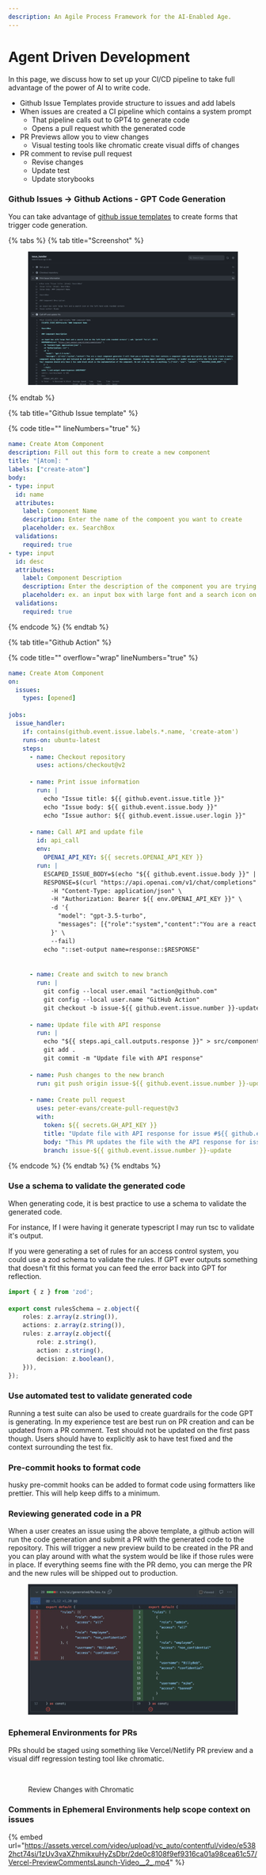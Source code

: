 ```yaml
---
description: An Agile Process Framework for the AI-Enabled Age.
---
```


# Agent Driven Development

In this page, we discuss how to set up your CI/CD pipeline to take full advantage of the power of AI to write code.&#x20;

* Github Issue Templates provide structure to issues and add labels
* When issues are created a CI pipeline which contains a system prompt
  * That pipeline calls out to GPT4 to generate code
  * Opens a pull request whith the generated code
* PR Previews allow you to view changes
  * Visual testing tools like chromatic create visual diffs of changes
* PR comment to revise pull request
  * Revise changes&#x20;
  * Update test&#x20;
  * Update storybooks



### Github Issues -> Github Actions - GPT Code Generation

You can take advantage of [github issue templates](https://docs.github.com/en/communities/using-templates-to-encourage-useful-issues-and-pull-requests/configuring-issue-templates-for-your-repository#creating-issue-forms) to create forms that trigger code generation.

{% tabs %}
{% tab title="Screenshot" %}
<figure><img src="../.gitbook/assets/image (4).png" alt=""><figcaption></figcaption></figure>
{% endtab %}

{% tab title="Github Issue template" %}


{% code title="" lineNumbers="true" %}
```yaml
name: Create Atom Component
description: Fill out this form to create a new component
title: "[Atom]: "
labels: ["create-atom"]
body:
- type: input
  id: name
  attributes:
    label: Component Name
    description: Enter the name of the compoent you want to create
    placeholder: ex. SearchBox
  validations:
    required: true
- type: input
  id: desc
  attributes:
    label: Component Description
    description: Enter the description of the component you are trying to make
    placeholder: ex. an input box with large font and a search icon on the left hand side rounded corners 
  validations:
    required: true
```
{% endcode %}
{% endtab %}

{% tab title="Github Action" %}


{% code title="" overflow="wrap" lineNumbers="true" %}
```yaml
name: Create Atom Component
on:
  issues:
    types: [opened]

jobs:
  issue_handler:
    if: contains(github.event.issue.labels.*.name, 'create-atom')
    runs-on: ubuntu-latest
    steps:
      - name: Checkout repository
        uses: actions/checkout@v2

      - name: Print issue information
        run: |
          echo "Issue title: ${{ github.event.issue.title }}"
          echo "Issue body: ${{ github.event.issue.body }}"
          echo "Issue author: ${{ github.event.issue.user.login }}"
      
      - name: Call API and update file
        id: api_call
        env:
          OPENAI_API_KEY: ${{ secrets.OPENAI_API_KEY }}
        run: |
          ESCAPED_ISSUE_BODY=$(echo "${{ github.event.issue.body }}" | awk '{printf "%s\\n", $0}')
          RESPONSE=$(curl "https://api.openai.com/v1/chat/completions" \
            -H "Content-Type: application/json" \
            -H "Authorization: Bearer ${{ env.OPENAI_API_KEY }}" \
            -d '{
              "model": "gpt-3.5-turbo",
              "messages": [{"role":"system","content":"You are a react component generator I will feed you a markdown file that contains a component name and description your job is to create a nextjs component using typescript and tailwind do not add any additional libraries or dependencies. Remember if you import useState, useEffect, or useRef you must prefix the file with \"use client\". Your response should only have 1 tsx code block which is the implementation of the component. Do not wrap the code in anything."},{"role": "user", "content": "'"$ESCAPED_ISSUE_BODY"'"}]
            }' \
            --fail)
          echo "::set-output name=response::$RESPONSE"


      - name: Create and switch to new branch
        run: |
          git config --local user.email "action@github.com"
          git config --local user.name "GitHub Action"
          git checkout -b issue-${{ github.event.issue.number }}-update

      - name: Update file with API response
        run: |
          echo "${{ steps.api_call.outputs.response }}" > src/components/atoms/Search.tsx
          git add .
          git commit -m "Update file with API response"

      - name: Push changes to the new branch
        run: git push origin issue-${{ github.event.issue.number }}-update

      - name: Create pull request
        uses: peter-evans/create-pull-request@v3
        with:
          token: ${{ secrets.GH_API_KEY }}
          title: "Update file with API response for issue #${{ github.event.issue.number }}"
          body: "This PR updates the file with the API response for issue #${{ github.event.issue.number }}."
          branch: issue-${{ github.event.issue.number }}-update

```
{% endcode %}
{% endtab %}
{% endtabs %}

### Use a schema to validate the generated code

When generating code, it is best practice to use a schema to validate the generated code.

For instance, If I were having it generate typescript I may run tsc to validate it's output.

If you were generating a set of rules for an access control system, you could use a zod schema to validate the rules. If GPT ever outputs something that doesn't fit this format you can feed the error back into GPT for reflection.

```typescript
import { z } from 'zod';

export const rulesSchema = z.object({
    roles: z.array(z.string()),
    actions: z.array(z.string()),
    rules: z.array(z.object({
        role: z.string(),
        action: z.string(),
        decision: z.boolean(),
    })),
});
```



### Use automated test to validate generated code

Running a test suite can also be used to create guardrails for the code GPT is generating. In my experience test are best run on PR creation and can be updated from a PR comment. Test should not be updated on the first pass though. Users should have to explicitly ask to have test fixed and the context surrounding the test fix.&#x20;

### Pre-commit hooks to format code

husky pre-commit hooks can be added to format code using formatters like prettier. This will help keep diffs to a minimum.

### Reviewing generated code in a PR

When a user creates an issue using the above template, a github action will run the code generation and submit a PR with the generated code to the repository. This will trigger a new preview build to be created in the PR and you can play around with what the system would be like if those rules were in place. If everything seems fine with the PR demo, you can merge the PR and the new rules will be shipped out to production.&#x20;

<figure><img src="../.gitbook/assets/image (1) (1).png" alt=""><figcaption></figcaption></figure>

### Ephemeral Environments for PRs

PRs should be staged using something like Vercel/Netlify PR preview and a visual diff regression testing tool like chromatic.&#x20;

<figure><img src="../.gitbook/assets/chromatic-visual-change-approval.gif" alt=""><figcaption><p>Review Changes with Chromatic</p></figcaption></figure>

### Comments in Ephemeral Environments help scope context on issues

{% embed url="https://assets.vercel.com/video/upload/vc_auto/contentful/video/e5382hct74si/1zUv3vaXZhmikxuHyZsDbr/2de0c8108f9ef9316ca01a98cea61c57/Vercel-PreviewCommentsLaunch-Video__2_.mp4" %}
